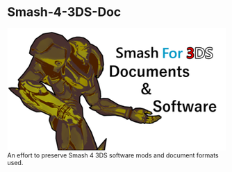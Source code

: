 # Smash-4-3DS-Doc
![](https://raw.githubusercontent.com/smb123w64gb/Smash-4-3DS-Doc/main/GithubBanner.png)
An effort to preserve Smash 4 3DS software mods and document formats used.

